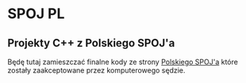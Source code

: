 # SPOJ PL
## Projekty C++ z Polskiego SPOJ'a

Będę tutaj zamieszczać finalne kody ze strony [Polskiego SPOJ'a](https://pl.spoj.com/) które zostały zaakceptowane przez komputerowego sędzie.
